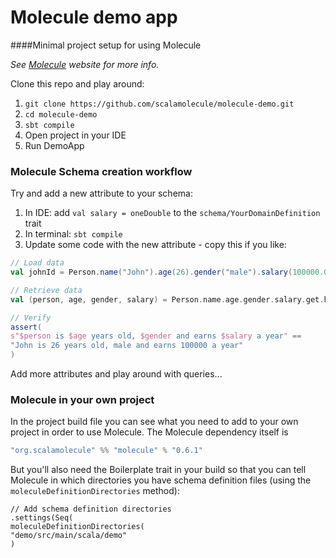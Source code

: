 # Molecule demo app

####Minimal project setup for using Molecule

_See [Molecule](http://scalamolecule.org) website for more info._

Clone this repo and play around:

1. `git clone https://github.com/scalamolecule/molecule-demo.git`
2. `cd molecule-demo`
3. `sbt compile`
4. Open project in your IDE
5. Run DemoApp


### Molecule Schema creation workflow

Try and add a new attribute to your schema:

  1. In IDE: add `val salary = oneDouble` to the `schema/YourDomainDefinition` trait
  2. In terminal: `sbt compile`
  2. Update some code with the new attribute - copy this if you like:
  
```scala
// Load data
val johnId = Person.name("John").age(26).gender("male").salary(100000.00).add.id

// Retrieve data
val (person, age, gender, salary) = Person.name.age.gender.salary.get.head

// Verify
assert(
s"$person is $age years old, $gender and earns $salary a year" ==
"John is 26 years old, male and earns 100000 a year"
)
```
      
Add more attributes and play around with queries...


### Molecule in your own project

In the project build file you can see what you need to add to your own project
in order to use Molecule. The Molecule dependency itself is

```scala
"org.scalamolecule" %% "molecule" % "0.6.1"
```

But you'll also need the Boilerplate trait in your build so that you can tell Molecule 
in which directories you have schema definition files (using the `moleculeDefinitionDirectories` method):

```
// Add schema definition directories
.settings(Seq(
moleculeDefinitionDirectories(
"demo/src/main/scala/demo"
)
```